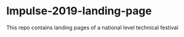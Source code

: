 # Impulse-2019-landing-page
This repo contains landing pages of a national level technical festival
